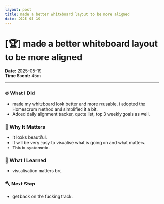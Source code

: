 ```yaml
---
layout: post
title: made a better whiteboard layout to be more aligned
date: 2025-05-19
---
```

# [🏆] made a better whiteboard layout to be more aligned

**Date:** 2025-05-19  
**Time Spent:** 45m 

---

### 🔥 What I Did
- made my whiteboard look better and more reusable. i adopted the Homescrum method and simplified it a bit.
- Added daily alignment tracker, quote list, top 3 weekly goals as well. 

### 🎯 Why It Matters
- It looks beautiful.
- It will be very easy to visualise what is going on and what matters.
- This is systematic.

### 🧠 What I Learned
- visualisation matters bro.

### 🪓 Next Step
- get back on the fucking track.
